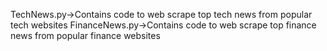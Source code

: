 TechNews.py->Contains code to web scrape top tech news from popular tech websites
FinanceNews.py->Contains code to web scrape top finance news from popular finance websites
